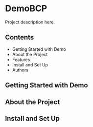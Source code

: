 # DemoBCP

Project description here.

## Contents

- Getting Started with Demo
- About the Project
- Features
- Install and Set Up
- Authors

## Getting Started with Demo

## About the Project

## Install and Set Up
